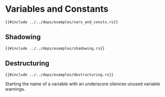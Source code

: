 # Variables and Constants

```rust,editable
{{#include ../../deps/examples/vars_and_consts.rs}}
```

## Shadowing

```rust,editable
{{#include ../../deps/examples/shadowing.rs}}
```

## Destructuring

```rust,editable
{{#include ../../deps/examples/destructuring.rs}}
```

Starting the name of a variable with an underscore silences unused variable warnings.
